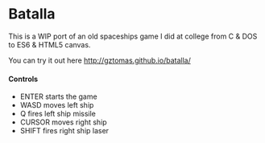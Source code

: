 # Batalla

This is a WIP port of an old spaceships game I did at college from C & DOS to ES6 & HTML5 canvas.

You can try it out here http://gztomas.github.io/batalla/

#### Controls

- ENTER starts the game
- WASD moves left ship
- Q fires left ship missile
- CURSOR moves right ship
- SHIFT fires right ship laser
